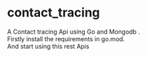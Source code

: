 # contact_tracing
A Contact tracing  Api using Go and Mongodb .<br>
Firstly install the requirements in go.mod.<br>
And start using this rest Apis
